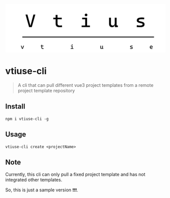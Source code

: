 <p align="center">
    <img src="./public/vtiuse.svg" />
</p>

<h1>vtiuse-cli</h1>

> A cli that can pull different vue3 project templates from a remote project template repository

## Install

```shell
npm i vtiuse-cli -g
```

## Usage

```shell
vtiuse-cli create <projectName>
```

## Note

Currently, this cli can only pull a fixed project template and has not integrated other templates.

So, this is just a sample version ❗❗❗.
